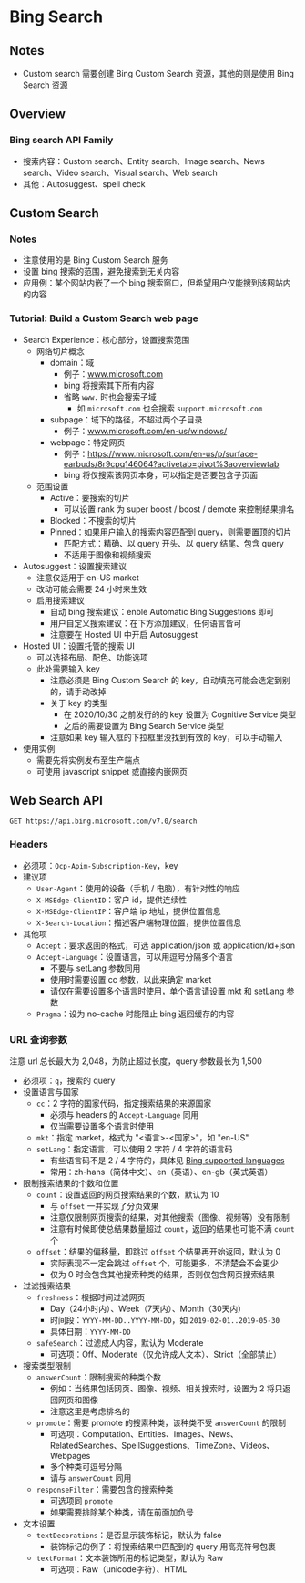 # Bing Search

## Notes

+ Custom search 需要创建 Bing Custom Search 资源，其他的则是使用 Bing Search 资源



## Overview

### Bing search API Family

+ 搜索内容：Custom search、Entity search、Image search、News search、Video search、Visual search、Web search
+ 其他：Autosuggest、spell check



## Custom Search

### Notes

+ 注意使用的是 Bing Custom Search 服务
+ 设置 bing 搜索的范围，避免搜索到无关内容
+ 应用例：某个网站内嵌了一个 bing 搜索窗口，但希望用户仅能搜到该网站内的内容



### Tutorial: Build a Custom Search web page

+ Search Experience：核心部分，设置搜索范围
  + 网络切片概念
    + domain：域
      + 例子：www.microsoft.com
      + bing 将搜索其下所有内容
      + 省略 `www.` 时也会搜索子域
        + 如 `microsoft.com` 也会搜索 `support.microsoft.com`
    + subpage：域下的路径，不超过两个子目录
      + 例子：www.microsoft.com/en-us/windows/
    + webpage：特定网页
      + 例子：https://www.microsoft.com/en-us/p/surface-earbuds/8r9cpq146064?activetab=pivot%3aoverviewtab
      + bing 将仅搜索该网页本身，可以指定是否要包含子页面
  + 范围设置
    + Active：要搜索的切片
      + 可以设置 rank 为 super boost / boost / demote 来控制结果排名
    + Blocked：不搜索的切片
    + Pinned：如果用户输入的搜索内容匹配到 query，则需要置顶的切片
      + 匹配方式：精确、以 query 开头、以 query 结尾、包含 query
      + 不适用于图像和视频搜索
+ Autosuggest：设置搜索建议
  + 注意仅适用于 en-US market
  + 改动可能会需要 24 小时来生效
  + 启用搜索建议
    + 自动 bing 搜索建议：enble Automatic Bing Suggestions 即可
    + 用户自定义搜索建议：在下方添加建议，任何语言皆可
    + 注意要在 Hosted UI 中开启 Autosuggest
+ Hosted UI：设置托管的搜索 UI
  + 可以选择布局、配色、功能选项
  + 此处需要输入 key
    + 注意必须是 Bing Custom Search 的 key，自动填充可能会选定到别的，请手动改掉
    + 关于 key 的类型
      + 在 2020/10/30 之前发行的的 key 设置为 Cognitive Service 类型
      + 之后的需要设置为 Bing Search Service 类型
    + 注意如果 key 输入框的下拉框里没找到有效的 key，可以手动输入
+ 使用实例
  + 需要先将实例发布至生产端点
  + 可使用 javascript snippet 或直接内嵌网页



## Web Search API

```http
GET https://api.bing.microsoft.com/v7.0/search
```

### Headers

+ 必须项：`Ocp-Apim-Subscription-Key`，key
+ 建议项
  + `User-Agent`：使用的设备（手机 / 电脑），有针对性的响应
  + `X-MSEdge-ClientID`：客户 id，提供连续性
  + `X-MSEdge-ClientIP`：客户端 ip 地址，提供位置信息
  + `X-Search-Location`：描述客户端物理位置，提供位置信息
+ 其他项
  + `Accept`：要求返回的格式，可选 application/json 或 application/ld+json
  + `Accept-Language`：设置语言，可以用逗号分隔多个语言
    + 不要与 setLang 参数同用
    + 使用时需要设置 cc 参数，以此来确定 market
    + 请仅在需要设置多个语言时使用，单个语言请设置 mkt 和 setLang 参数
  + `Pragma`：设为 no-cache 时能阻止 bing 返回缓存的内容



### URL 查询参数

注意 url 总长最大为 2,048，为防止超过长度，query 参数最长为 1,500

+ 必须项：`q`，搜索的 query
+ 设置语言与国家
  + `cc`：2 字符的国家代码，指定搜索结果的来源国家
    + 必须与 headers 的 `Accept-Language` 同用
    + 仅当需要设置多个语言时使用
  + `mkt`：指定 market，格式为 "<语言>-<国家>"，如 "en-US"
  + `setLang`：指定语言，可以使用 2 字符 / 4 字符的语言码
    + 有些语言码不是 2 / 4 字符的，具体见 [Bing supported languages](https://learn.microsoft.com/en-us/bing/search-apis/bing-web-search/reference/market-codes#bing-supported-language-codes)
    + 常用：zh-hans（简体中文）、en（英语）、en-gb（英式英语）
+ 限制搜索结果的个数和位置
  + `count`：设置返回的网页搜索结果的个数，默认为 10
    + 与 `offset` 一并实现了分页效果
    + 注意仅限制网页搜索的结果，对其他搜索（图像、视频等）没有限制
    + 注意有时候即使总结果数量超过 `count`，返回的结果也可能不满 `count` 个
  + `offset`：结果的偏移量，即跳过 `offset` 个结果再开始返回，默认为 0
    + 实际表现不一定会跳过 `offset` 个，可能更多，不清楚会不会更少
    + 仅为 0 时会包含其他搜索种类的结果，否则仅包含网页搜索结果
+ 过滤搜索结果
  + `freshness`：根据时间过滤网页
    + Day（24小时内）、Week（7天内）、Month（30天内）
    + 时间段：`YYYY-MM-DD..YYYY-MM-DD`，如 `2019-02-01..2019-05-30`
    + 具体日期：`YYYY-MM-DD`
  + `safeSearch`：过滤成人内容，默认为 Moderate
    + 可选项：Off、Moderate（仅允许成人文本）、Strict（全部禁止）
+ 搜索类型限制
  + `answerCount`：限制搜索的种类个数
    + 例如：当结果包括网页、图像、视频、相关搜索时，设置为 2 将只返回网页和图像
    + 注意这里是考虑排名的
  + `promote`：需要 promote 的搜索种类，该种类不受 `answerCount` 的限制
    + 可选项：Computation、Entities、Images、News、RelatedSearches、SpellSuggestions、TimeZone、Videos、Webpages
    + 多个种类可逗号分隔
    + 请与 `answerCount` 同用
  + `responseFilter`：需要包含的搜索种类
    + 可选项同 `promote`
    + 如果需要排除某个种类，请在前面加负号
+ 文本设置
  + `textDecorations`：是否显示装饰标记，默认为 false
    + 装饰标记的例子：将搜索结果中匹配到的 query 用高亮符号包裹
  + `textFormat`：文本装饰所用的标记类型，默认为 Raw
    + 可选项：Raw（unicode字符）、HTML